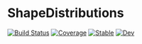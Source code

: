 # ShapeDistributions

[![Build Status](https://github.com/yusri-dh/ShapeDistributions.jl/workflows/CI/badge.svg)](https://github.com/yusri-dh/ShapeDistributions.jl/actions)
[![Coverage](https://codecov.io/gh/yusri-dh/ShapeDistributions.jl/branch/master/graph/badge.svg)](https://codecov.io/gh/yusri-dh/ShapeDistributions.jl)
[![Stable](https://img.shields.io/badge/docs-stable-blue.svg)](https://yusri-dh.github.io/ShapeDistributions.jl/stable)
[![Dev](https://img.shields.io/badge/docs-dev-blue.svg)](https://yusri-dh.github.io/ShapeDistributions.jl/dev)
